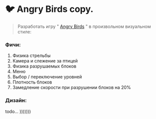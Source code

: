 # 🐦 Angry Birds copy.
> Разработать игру " [Angry Birds](https://en.wikipedia.org/wiki/Angry_Birds_(video_game)) " в произвольном визуальном стиле:

### Фичи:

1. Физика стрельбы
2. Камера и слежение за птицей
3. Физика разрушаемых блоков
4. Меню
5. Выбор / переключение уровней
6. Плотность блоков
7. Замедление скорости при разрушении блоков на 20%

### Дизайн:

todo... )))))))

